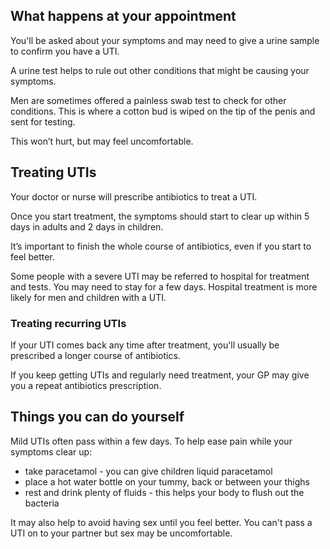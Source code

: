 ## What happens at your appointment

You'll be asked about your symptoms and may need to give a urine sample to confirm you have a UTI.

A urine test helps to rule out other conditions that might be causing your symptoms.

Men are sometimes offered a painless swab test to check for other conditions. This is where a cotton bud is wiped on the tip of the penis and sent for testing.

This won’t hurt, but may feel uncomfortable.

## Treating UTIs

Your doctor or nurse will prescribe antibiotics to treat a UTI.

Once you start treatment, the symptoms should start to clear up within 5 days in adults and 2 days in children.

It’s important to finish the whole course of antibiotics, even if you start to feel better.

Some people with a severe UTI may be referred to hospital for treatment and tests. You may need to stay for a few days. Hospital treatment is more likely for men and children with a UTI.

### Treating recurring UTIs

If your UTI comes back any time after treatment, you'll usually be prescribed a longer course of antibiotics.

If you keep getting UTIs and regularly need treatment, your GP may give you a repeat antibiotics prescription.

## Things you can do yourself

Mild UTIs often pass within a few days. To help ease pain while your symptoms clear up:

- take paracetamol - you can give children liquid paracetamol
- place a hot water bottle on your tummy, back or between your thighs
- rest and drink plenty of fluids - this helps your body to flush out the bacteria

It may also help to avoid having sex until you feel better. You can't pass a UTI on to your partner but sex may be uncomfortable.